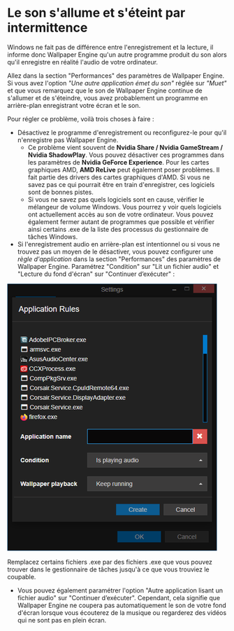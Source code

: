 # Le son s'allume et s'éteint par intermittence

Windows ne fait pas de différence entre l'enregistrement et la lecture, il informe donc Wallpaper Engine qu'un autre programme produit du son alors qu'il enregistre en réalité l'audio de votre ordinateur.

Allez dans la section "Performances" des paramètres de Wallpaper Engine. Si vous avez l'option *"Une autre application émet du son"* réglée sur *"Muet"* et que vous remarquez que le son de Wallpaper Engine continue de s'allumer et de s'éteindre, vous avez probablement un programme en arrière-plan enregistrant votre écran et le son.

Pour régler ce problème, voilà trois choses à faire :

* Désactivez le programme d'enregistrement ou reconfigurez-le pour qu'il n'enregistre pas Wallpaper Engine.
    * Ce problème vient souvent de **Nvidia Share / Nvidia GameStream / Nvidia ShadowPlay**. Vous pouvez désactiver ces programmes dans les paramètres de **Nvidia GeForce Experience**. Pour les cartes graphiques AMD, **AMD ReLive** peut également poser problèmes. Il fait partie des drivers des cartes graphiques d'AMD. Si vous ne savez pas ce qui pourrait être en train d'enregistrer, ces logiciels sont de bonnes pistes.
    * Si vous ne savez pas quels logiciels sont en cause, vérifier le mélangeur de volume Windows. Vous pourrez y voir quels logiciels ont actuellement accès au son de votre ordinateur. Vous pouvez également fermer autant de programmes que possible et vérifier ainsi certains .exe de la liste des processus du gestionnaire de tâches Windows.
* Si l'enregistrement audio en arrière-plan est intentionnel ou si vous ne trouvez pas un moyen de le désactiver, vous pouvez configurer une *règle d'application* dans la section "Performances" des paramètres de Wallpaper Engine. Paramétrez "Condition" sur "Lit un fichier audio" et "Lecture du fond d'écran" sur "Continuer d’exécuter" :

![Application Rules can be found in the "Performance" tab of the Wallpaper Engine settings](./applicationrule.png)

Remplacez certains fichiers .exe par des fichiers .exe que vous pouvez trouver dans le gestionnaire de tâches jusqu'à ce que vous trouviez le coupable.

* Vous pouvez également paramétrer l'option "Autre application lisant un fichier audio" sur "Continuer d’exécuter". Cependant, cela signifie que Wallpaper Engine ne coupera pas automatiquement le son de votre fond d'écran lorsque vous écouterez de la musique ou regarderez des vidéos qui ne sont pas en plein écran.
